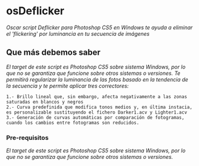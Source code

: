 # osDeflicker

_Oscar script Deflicker para Photoshop CS5 en Windows te ayuda a eliminar el 'flickering' por luminancia en tu secuencia de imágenes_

## Que más debemos saber

_El target de este script es Photoshop CS5 sobre sistema Windows, por lo que no se garantiza que funcione sobre otros sistemas o versiones._
_Te permitirá regularizar la luminancia de las fotos basado en la tendencia de la secuencia y te permite aplicar tres correctores:_
```
1.- Brillo lineal que, sin embargo, afecta negativamente a las zonas saturadas en blancos y negros
2.- Curva predefinida que modifica tonos medios y, en última instacia, es personalizable sustituyendo el fichero Darker1.acv y Lighter1.acv
3.- Generación de curvas automáticas por comparación de fotogramas, cuando los cambios entre fotogramas son reducidos.
```


### Pre-requisitos

_El target de este script es Photoshop CS5 sobre sistema Windows, por lo que no se garantiza que funcione sobre otros sistemas o versiones._
